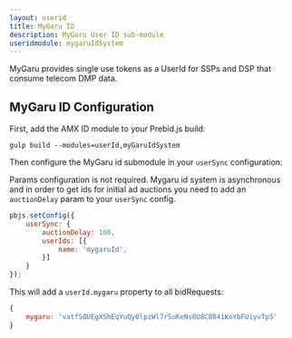 ```yaml
---
layout: userid
title: MyGaru ID
description: MyGaru User ID sub-module
useridmodule: mygaruIdSystem
---
```


MyGaru provides single use tokens as a UserId for SSPs and DSP that consume telecom DMP data.

## MyGaru ID Configuration

First, add the AMX ID module to your Prebid.js build:

```shell
gulp build --modules=userId,myGaruIdSystem
```

Then configure the MyGaru id submodule in your `userSync` configuration:

Params configuration is not required.
Mygaru id system is asynchronous and in order to get ids for initial ad auctions you need to add an `auctionDelay` param to your `userSync` config.

```javascript
pbjs.setConfig({
    userSync: {
        auctionDelay: 100,
        userIds: [{
            name: 'mygaruId',
        }]
    }
});
```

This will add a `userId.mygaru` property to all bidRequests:

```javascript
{
    mygaru: 'vatfS0UEgXShEqYuQy0lpzWl7rSuKeNs0U8C8841KoYbFUiyvTpS'
}
```
